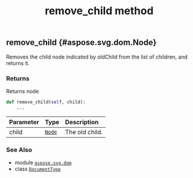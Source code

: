 ﻿---
title: remove_child method
second_title: Aspose.SVG for Python via .NET API References
description: 
type: docs
weight: 150
url: /python-net/aspose.svg.dom/documenttype/remove_child/
is_root: false
---

## remove_child {#aspose.svg.dom.Node}

Removes the child node indicated by oldChild from the list of children, and returns it.


### Returns 


Returns node


```python
def remove_child(self, child):
    ...
```


| Parameter | Type | Description |
| :- | :- | :- |
| child | [`Node`](/svg/python-net/aspose.svg.dom/node) | The old child. |



### See Also
* module [`aspose.svg.dom`](../../)
* class [`DocumentType`](/svg/python-net/aspose.svg.dom/documenttype)

